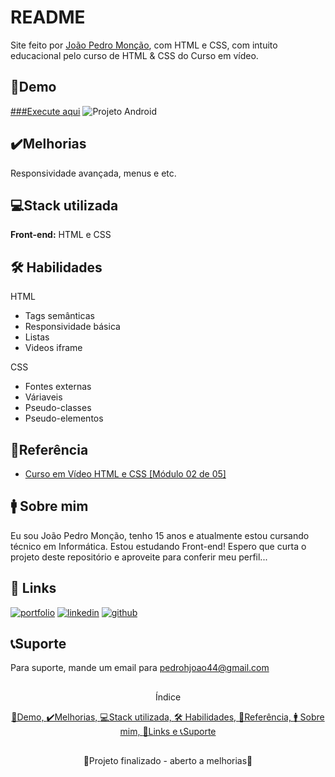 
# README

Site feito por [João Pedro Monção](https://github.com/jpmoncao), com HTML e CSS, com intuito educacional pelo curso de HTML & CSS do Curso em vídeo.

## 🚀Demo

[###Execute aqui](https://jpmoncao.github.io/projeto-android/)
![Projeto Android](https://i.imgur.com/PfGeiV3.png)

## ✔️Melhorias
Responsividade avançada, menus e etc.


## 💻Stack utilizada
**Front-end:** HTML e CSS


## 🛠 Habilidades
HTML
- Tags semânticas
- Responsividade básica
- Listas
- Videos iframe

CSS
- Fontes externas
- Váriaveis
- Pseudo-classes
- Pseudo-elementos


## 📖Referência

 - [Curso em Vídeo HTML e CSS [Módulo 02 de 05]](https://www.youtube.com/playlist?list=PLHz_AreHm4dlUpEXkY1AyVLQGcpSgVF8s)
 
## 🚹 Sobre mim
Eu sou João Pedro Monção, tenho 15 anos e atualmente estou cursando técnico em Informática. Estou estudando Front-end! Espero que curta o projeto deste repositório e aproveite para conferir meu perfil...


## 🔗 Links
[![portfolio](https://img.shields.io/badge/portfolio-000?style=for-the-badge&logo=ko-fi&logoColor=white)](https://jpmoncao.github.io/portfolio)
[![linkedin](https://img.shields.io/badge/linkedin-0A66C2?style=for-the-badge&logo=linkedin&logoColor=white)](https://www.linkedin.com/joaomoncao)
[![github](https://img.shields.io/badge/github-1DA1F2?style=for-the-badge&logo=github&logoColor=white)](https://github.com/jpmoncao)


## 📞Suporte

Para suporte, mande um email para pedrohjoao44@gmail.com

##

<p align="center">Índice</p>
<p align="center">
  <a href="#demo">🚀Demo, </a><a href="#%EF%B8%8Fmelhorias">✔️Melhorias, </a><a href="#stack utilizada">💻Stack utilizada, </a><a href="##-habilidades">🛠 Habilidades, </a><a href="#referência">📖Referência, </a><a href="#-sobre-mim">🚹 Sobre mim, </a><a href="#-links">🔗Links e </a><a href="#suporte">📞Suporte </a>
</p>

##

<p align="center">🚧Projeto finalizado - aberto a melhorias🚧</p>

